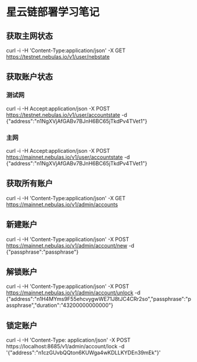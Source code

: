 # 星云链部署学习笔记

## 获取主网状态
curl -i -H 'Content-Type:application/json' -X GET https://testnet.nebulas.io/v1/user/nebstate

## 获取账户状态

### 测试网
curl -i -H Accept:application/json -X POST https://testnet.nebulas.io/v1/user/accountstate -d {\"address\":\"n1NgXVjAfGABv7BJnH6BC65jTkdPv4TVet1\"}

### 主网
curl -i -H Accept:application/json -X POST https://mainnet.nebulas.io/v1/user/accountstate -d {\"address\":\"n1NgXVjAfGABv7BJnH6BC65jTkdPv4TVet1\"}

## 获取所有账户
curl -i -H 'Content-Type:application/json' -X GET https://mainnet.nebulas.io/v1/admin/accounts


## 新建账户

curl -i -H 'Content-Type:application/json' -X POST https://mainnet.nebulas.io/v1/admin/account/new -d {\"passphrase\":\"passphrase\"}


## 解锁账户

curl -i -H 'Content-Type:application/json' -X POST https://mainnet.nebulas.io/v1/admin/account/unlock -d {\"address\":\"n1H4MYms9F55ehcvygwWE71J8tJC4CRr2so\",\"passphrase\":\"passphrase\",\"duration\":\"43200000000000\"}

## 锁定账户

curl -i -H 'Content-Type: application/json' -X POST https://localhost:8685/v1/admin/account/lock -d '{"address":"n1czGUvbQQton6KUWga4wKDLLKYDEn39mEk"}'
